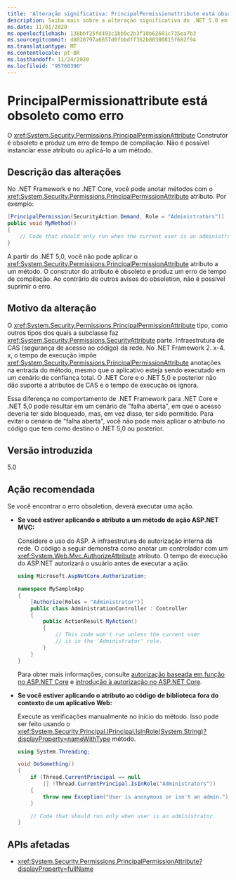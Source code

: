 ```yaml
---
title: 'Alteração significativa: PrincipalPermissionattribute está obsoleto como erro'
description: Saiba mais sobre a alteração significativa do .NET 5,0 em bibliotecas principais do .NET em que o Construtor PrincipalPermissionattribute é obsoleto e produz um erro de tempo de compilação.
ms.date: 11/01/2020
ms.openlocfilehash: 138bbf25fd493c1bb9c2b3f10b62681c735ea7b3
ms.sourcegitcommit: d8020797a6657d0fbbdff362b80300815f682f94
ms.translationtype: MT
ms.contentlocale: pt-BR
ms.lasthandoff: 11/24/2020
ms.locfileid: "95760390"
---
```

# <a name="principalpermissionattribute-is-obsolete-as-error"></a>PrincipalPermissionattribute está obsoleto como erro

O <xref:System.Security.Permissions.PrincipalPermissionAttribute> Construtor é obsoleto e produz um erro de tempo de compilação. Não é possível instanciar esse atributo ou aplicá-lo a um método.

## <a name="change-description"></a>Descrição das alterações

No .NET Framework e no .NET Core, você pode anotar métodos com o <xref:System.Security.Permissions.PrincipalPermissionAttribute> atributo. Por exemplo:

```csharp
[PrincipalPermission(SecurityAction.Demand, Role = "Administrators")]
public void MyMethod()
{
    // Code that should only run when the current user is an administrator.
}
```

A partir do .NET 5,0, você não pode aplicar o <xref:System.Security.Permissions.PrincipalPermissionAttribute> atributo a um método. O construtor do atributo é obsoleto e produz um erro de tempo de compilação. Ao contrário de outros avisos do obsoletion, não é possível suprimir o erro.

## <a name="reason-for-change"></a>Motivo da alteração

O <xref:System.Security.Permissions.PrincipalPermissionAttribute> tipo, como outros tipos dos quais a subclasse faz <xref:System.Security.Permissions.SecurityAttribute> parte. Infraestrutura de CAS (segurança de acesso ao código) da rede. No .NET Framework 2. x-4. x, o tempo de execução impõe <xref:System.Security.Permissions.PrincipalPermissionAttribute> anotações na entrada do método, mesmo que o aplicativo esteja sendo executado em um cenário de confiança total. O .NET Core e o .NET 5,0 e posterior não dão suporte a atributos de CAS e o tempo de execução os ignora.

Essa diferença no comportamento de .NET Framework para .NET Core e .NET 5,0 pode resultar em um cenário de "falha aberta", em que o acesso deveria ter sido bloqueado, mas, em vez disso, ter sido permitido. Para evitar o cenário de "falha aberta", você não pode mais aplicar o atributo no código que tem como destino o .NET 5,0 ou posterior.

## <a name="version-introduced"></a>Versão introduzida

5.0

## <a name=""></a><a id="permission-action">Ação recomendada</a>

Se você encontrar o erro obsoletion, deverá executar uma ação.

- **Se você estiver aplicando o atributo a um método de ação ASP.NET MVC:**

  Considere o uso do ASP. A infraestrutura de autorização interna da rede. O código a seguir demonstra como anotar um controlador com um <xref:System.Web.Mvc.AuthorizeAttribute> atributo. O tempo de execução do ASP.NET autorizará o usuário antes de executar a ação.

  ```csharp
  using Microsoft.AspNetCore.Authorization;

  namespace MySampleApp
  {
      [Authorize(Roles = "Administrator")]
      public class AdministrationController : Controller
      {
          public ActionResult MyAction()
          {
              // This code won't run unless the current user
              // is in the 'Administrator' role.
          }
      }
  }
  ```

  Para obter mais informações, consulte [autorização baseada em função no ASP.NET Core](/aspnet/core/security/authorization/roles) e [introdução à autorização no ASP.NET Core](/aspnet/core/security/authorization/introduction).

- **Se você estiver aplicando o atributo ao código de biblioteca fora do contexto de um aplicativo Web:**

  Execute as verificações manualmente no início do método. Isso pode ser feito usando o <xref:System.Security.Principal.IPrincipal.IsInRole(System.String)?displayProperty=nameWithType> método.

  ```csharp
  using System.Threading;

  void DoSomething()
  {
      if (Thread.CurrentPrincipal == null
          || !Thread.CurrentPrincipal.IsInRole("Administrators"))
      {
          throw new Exception("User is anonymous or isn't an admin.");
      }

      // Code that should run only when user is an administrator.
  }
  ```

## <a name="affected-apis"></a>APIs afetadas

- <xref:System.Security.Permissions.PrincipalPermissionAttribute?displayProperty=fullName>

<!--

#### Category

- Core .NET libraries
- Security

### Affected APIs

- `T:System.Security.Permissions.PrincipalPermissionAttribute`

-->
